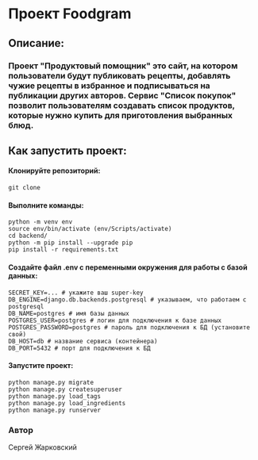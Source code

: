 # Проект Foodgram

## Описание:

### Проект "**Продуктовый помощник**" это сайт, на котором пользователи будут публиковать рецепты, добавлять чужие рецепты в избранное и подписываться на публикации других авторов. Сервис "**Список покупок**" позволит пользователям создавать список продуктов, которые нужно купить для приготовления выбранных блюд.

## Как запустить проект:

#### Клонируйте репозиторий:
```
git clone
```
#### Выполните команды:
```
python -m venv env
source env/bin/activate (env/Scripts/activate)
cd backend/
python -m pip install --upgrade pip
pip install -r requirements.txt
```
#### Создайте файл .env с переменными окружения для работы с базой данных:
```
SECRET_KEY=... # укажите ваш super-key
DB_ENGINE=django.db.backends.postgresql # указываем, что работаем с postgresql
DB_NAME=postgres # имя базы данных
POSTGRES_USER=postgres # логин для подключения к базе данных
POSTGRES_PASSWORD=postgres # пароль для подключения к БД (установите свой)
DB_HOST=db # название сервиса (контейнера)
DB_PORT=5432 # порт для подключения к БД
```
#### Запустите проект:
```
python manage.py migrate
python manage.py createsuperuser
python manage.py load_tags
python manage.py load_ingredients
python manage.py runserver
```
### Автор
Сергей Жарковский
